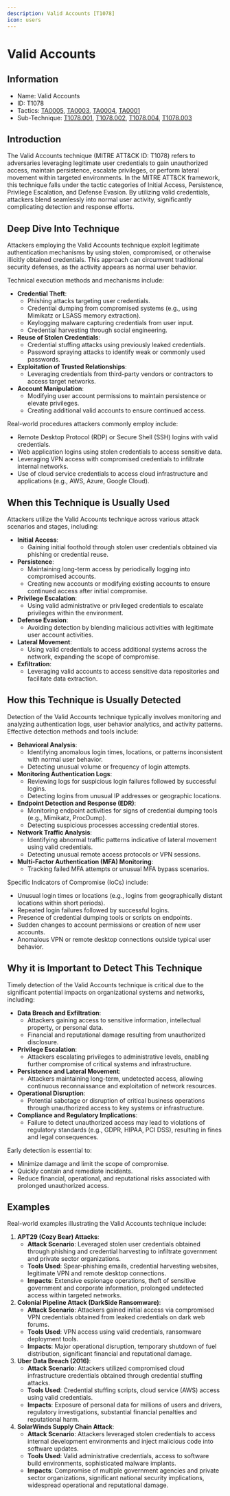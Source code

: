 ```yaml
---
description: Valid Accounts [T1078]
icon: users
---
```


# Valid Accounts

## Information

* Name: Valid Accounts
* ID: T1078
* Tactics: [TA0005](../../ta0005/), [TA0003](../../ta0003/), [TA0004](../), [TA0001](../../ta0001/)
* Sub-Technique: [T1078.001](t1078.001.md), [T1078.002](t1078.002.md), [T1078.004](t1078.004.md), [T1078.003](t1078.003.md)

## Introduction

The Valid Accounts technique (MITRE ATT\&CK ID: T1078) refers to adversaries leveraging legitimate user credentials to gain unauthorized access, maintain persistence, escalate privileges, or perform lateral movement within targeted environments. In the MITRE ATT\&CK framework, this technique falls under the tactic categories of Initial Access, Persistence, Privilege Escalation, and Defense Evasion. By utilizing valid credentials, attackers blend seamlessly into normal user activity, significantly complicating detection and response efforts.

## Deep Dive Into Technique

Attackers employing the Valid Accounts technique exploit legitimate authentication mechanisms by using stolen, compromised, or otherwise illicitly obtained credentials. This approach can circumvent traditional security defenses, as the activity appears as normal user behavior.

Technical execution methods and mechanisms include:

* **Credential Theft**:
  * Phishing attacks targeting user credentials.
  * Credential dumping from compromised systems (e.g., using Mimikatz or LSASS memory extraction).
  * Keylogging malware capturing credentials from user input.
  * Credential harvesting through social engineering.
* **Reuse of Stolen Credentials**:
  * Credential stuffing attacks using previously leaked credentials.
  * Password spraying attacks to identify weak or commonly used passwords.
* **Exploitation of Trusted Relationships**:
  * Leveraging credentials from third-party vendors or contractors to access target networks.
* **Account Manipulation**:
  * Modifying user account permissions to maintain persistence or elevate privileges.
  * Creating additional valid accounts to ensure continued access.

Real-world procedures attackers commonly employ include:

* Remote Desktop Protocol (RDP) or Secure Shell (SSH) logins with valid credentials.
* Web application logins using stolen credentials to access sensitive data.
* Leveraging VPN access with compromised credentials to infiltrate internal networks.
* Use of cloud service credentials to access cloud infrastructure and applications (e.g., AWS, Azure, Google Cloud).

## When this Technique is Usually Used

Attackers utilize the Valid Accounts technique across various attack scenarios and stages, including:

* **Initial Access**:
  * Gaining initial foothold through stolen user credentials obtained via phishing or credential reuse.
* **Persistence**:
  * Maintaining long-term access by periodically logging into compromised accounts.
  * Creating new accounts or modifying existing accounts to ensure continued access after initial compromise.
* **Privilege Escalation**:
  * Using valid administrative or privileged credentials to escalate privileges within the environment.
* **Defense Evasion**:
  * Avoiding detection by blending malicious activities with legitimate user account activities.
* **Lateral Movement**:
  * Using valid credentials to access additional systems across the network, expanding the scope of compromise.
* **Exfiltration**:
  * Leveraging valid accounts to access sensitive data repositories and facilitate data extraction.

## How this Technique is Usually Detected

Detection of the Valid Accounts technique typically involves monitoring and analyzing authentication logs, user behavior analytics, and activity patterns. Effective detection methods and tools include:

* **Behavioral Analysis**:
  * Identifying anomalous login times, locations, or patterns inconsistent with normal user behavior.
  * Detecting unusual volume or frequency of login attempts.
* **Monitoring Authentication Logs**:
  * Reviewing logs for suspicious login failures followed by successful logins.
  * Detecting logins from unusual IP addresses or geographic locations.
* **Endpoint Detection and Response (EDR)**:
  * Monitoring endpoint activities for signs of credential dumping tools (e.g., Mimikatz, ProcDump).
  * Detecting suspicious processes accessing credential stores.
* **Network Traffic Analysis**:
  * Identifying abnormal traffic patterns indicative of lateral movement using valid credentials.
  * Detecting unusual remote access protocols or VPN sessions.
* **Multi-Factor Authentication (MFA) Monitoring**:
  * Tracking failed MFA attempts or unusual MFA bypass scenarios.

Specific Indicators of Compromise (IoCs) include:

* Unusual login times or locations (e.g., logins from geographically distant locations within short periods).
* Repeated login failures followed by successful logins.
* Presence of credential dumping tools or scripts on endpoints.
* Sudden changes to account permissions or creation of new user accounts.
* Anomalous VPN or remote desktop connections outside typical user behavior.

## Why it is Important to Detect This Technique

Timely detection of the Valid Accounts technique is critical due to the significant potential impacts on organizational systems and networks, including:

* **Data Breach and Exfiltration**:
  * Attackers gaining access to sensitive information, intellectual property, or personal data.
  * Financial and reputational damage resulting from unauthorized disclosure.
* **Privilege Escalation**:
  * Attackers escalating privileges to administrative levels, enabling further compromise of critical systems and infrastructure.
* **Persistence and Lateral Movement**:
  * Attackers maintaining long-term, undetected access, allowing continuous reconnaissance and exploitation of network resources.
* **Operational Disruption**:
  * Potential sabotage or disruption of critical business operations through unauthorized access to key systems or infrastructure.
* **Compliance and Regulatory Implications**:
  * Failure to detect unauthorized access may lead to violations of regulatory standards (e.g., GDPR, HIPAA, PCI DSS), resulting in fines and legal consequences.

Early detection is essential to:

* Minimize damage and limit the scope of compromise.
* Quickly contain and remediate incidents.
* Reduce financial, operational, and reputational risks associated with prolonged unauthorized access.

## Examples

Real-world examples illustrating the Valid Accounts technique include:

1. **APT29 (Cozy Bear) Attacks**:
   * **Attack Scenario**: Leveraged stolen user credentials obtained through phishing and credential harvesting to infiltrate government and private sector organizations.
   * **Tools Used**: Spear-phishing emails, credential harvesting websites, legitimate VPN and remote desktop connections.
   * **Impacts**: Extensive espionage operations, theft of sensitive government and corporate information, prolonged undetected access within targeted networks.
2. **Colonial Pipeline Attack (DarkSide Ransomware)**:
   * **Attack Scenario**: Attackers gained initial access via compromised VPN credentials obtained from leaked credentials on dark web forums.
   * **Tools Used**: VPN access using valid credentials, ransomware deployment tools.
   * **Impacts**: Major operational disruption, temporary shutdown of fuel distribution, significant financial and reputational damage.
3. **Uber Data Breach (2016)**:
   * **Attack Scenario**: Attackers utilized compromised cloud infrastructure credentials obtained through credential stuffing attacks.
   * **Tools Used**: Credential stuffing scripts, cloud service (AWS) access using valid credentials.
   * **Impacts**: Exposure of personal data for millions of users and drivers, regulatory investigations, substantial financial penalties and reputational harm.
4. **SolarWinds Supply Chain Attack**:
   * **Attack Scenario**: Attackers leveraged stolen credentials to access internal development environments and inject malicious code into software updates.
   * **Tools Used**: Valid administrative credentials, access to software build environments, sophisticated malware implants.
   * **Impacts**: Compromise of multiple government agencies and private sector organizations, significant national security implications, widespread operational and reputational damage.
